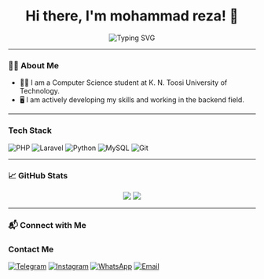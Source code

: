 <h1 align="center">Hi there, I'm mohammad reza! 👋</h1>
  
<p align="center">
  <img src="https://readme-typing-svg.demolab.com?font=Fira+Code&size=20&pause=1000&color=000000&center=true&vCenter=true&width=435&lines=Welcome+to+my+GitHub!;" alt="Typing SVG" />
</p>



---

### 🙋‍♂ About Me

- 👨‍🎓 I am a Computer Science student at K. N. Toosi University of Technology.  
- 🖥 I am actively developing my skills and working in the backend field.

---

### Tech Stack

<p align="left">
  <img src="https://img.shields.io/badge/PHP-777BB4?style=flat-square&logo=php&logoColor=white&logoWidth=20" alt="PHP"/>
  <img src="https://img.shields.io/badge/Laravel-F55247?style=flat-square&logo=laravel&logoColor=white&logoWidth=20" alt="Laravel"/>
  <img src="https://img.shields.io/badge/Python-3776AB?style=flat-square&logo=python&logoColor=white&logoWidth=20" alt="Python"/>
  <img src="https://img.shields.io/badge/MySQL-4479A1?style=flat-square&logo=mysql&logoColor=white&logoWidth=20" alt="MySQL"/>
  <img src="https://img.shields.io/badge/Git-F05032?style=flat-square&logo=git&logoColor=white&logoWidth=20" alt="Git"/>
</p>

---
### 📈 GitHub Stats

<p align="center">
  <img src="https://github-readme-stats.vercel.app/api?username=yourusername&show_icons=true&theme=radical" />
  <img src="https://github-readme-streak-stats.herokuapp.com?user=yourusername&theme=radical" />
</p>

---

### 📬 Connect with Me
### Contact Me

<p align="left">
  <a href="t.me/mrezadehghan88"><img src="https://img.shields.io/badge/Telegram-2CA5E0?style=flat-square&logo=telegram&logoColor=white&logoWidth=20" alt="Telegram"/></a>
  <a href="https://instagram.com/m_reza.88"><img src="https://img.shields.io/badge/Instagram-E4405F?style=flat-square&logo=instagram&logoColor=white&logoWidth=20" alt="Instagram"/></a>
  <a href="https://wa.me/09127138467"><img src="https://img.shields.io/badge/WhatsApp-25D366?style=flat-square&logo=whatsapp&logoColor=white&logoWidth=20" alt="WhatsApp"/></a>
  <a href="m.rezadehghan1384@gmail.com"><img src="https://img.shields.io/badge/Email-D14836?style=flat-square&logo=gmail&logoColor=white&logoWidth=20" alt="Email"/></a>
</p>
